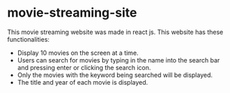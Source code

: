 # movie-streaming-site
This movie streaming website was made in react js.
This website has these functionalities:
- Display 10 movies on the screen at a time.
- Users can search for movies by typing in the name into the search bar and pressing enter or clicking the search icon.
- Only the movies with the keyword being searched will be displayed.
- The title and year of each movie is displayed.
